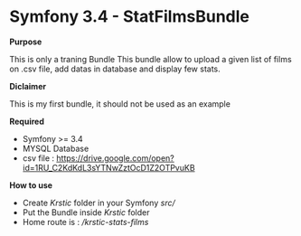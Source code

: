 # Symfony 3.4 - StatFilmsBundle

**Purpose**

This is only a traning Bundle
This bundle allow to upload a given list of films on .csv file, add datas in database and display few stats.

**Diclaimer**

This is my first bundle, it should not be used as an example

**Required**

- Symfony >= 3.4
- MYSQL Database
- csv file : https://drive.google.com/open?id=1RU_C2KdKdL3sYTNwZztOcD1Z2OTPvuKB

**How to use**

- Create *Krstic* folder in your Symfony *src/*
- Put the Bundle inside *Krstic* folder
- Home route is : */krstic-stats-films*
